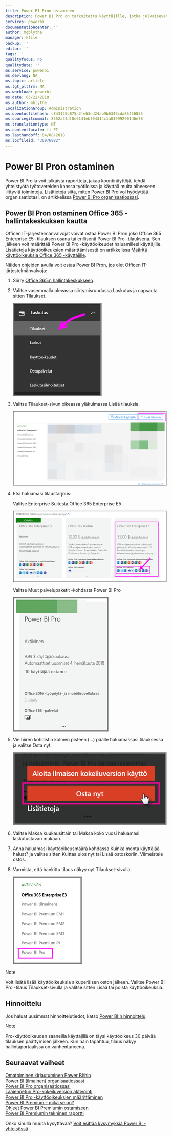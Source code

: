 ```yaml
---
title: Power BI Pron ostaminen
description: Power BI Pro on tarkoitettu käyttäjille, jotka julkaisevat raportteja, jakavat koontinäyttöjä, tekevät yhteistyötä työtovereiden kanssa työtiloissa ja käyttävät muita aiheeseen liittyviä toimintoja.
services: powerbi
documentationcenter: ''
author: mgblythe
manager: kfile
backup: ''
editor: ''
tags: ''
qualityfocus: no
qualitydate: ''
ms.service: powerbi
ms.devlang: NA
ms.topic: article
ms.tgt_pltfrm: NA
ms.workload: powerbi
ms.date: 03/22/2018
ms.author: mblythe
LocalizationGroup: Administration
ms.openlocfilehash: c843125b875a2fe63dd24ab9b6346cda85456835
ms.sourcegitcommit: 8552a34df8e6141eb704314c1a019992901d6e78
ms.translationtype: HT
ms.contentlocale: fi-FI
ms.lasthandoff: 04/08/2018
ms.locfileid: "30976982"
---
```

# <a name="purchasing-power-bi-pro"></a>Power BI Pron ostaminen

Power BI Prolla voit julkaista raportteja, jakaa koontinäyttöjä, tehdä yhteistyötä työtovereiden kanssa työtiloissa ja käyttää muita aiheeseen liittyviä toimintoja. Lisätietoja siitä, miten Power BI Pro voi hyödyttää organisaatiotasi, on artikkelissa [Power BI Pro organisaatiossasi](service-admin-power-bi-pro-in-your-organization.md).

## <a name="purchasing-power-bi-pro-through-office-365-admin-center"></a>Power BI Pron ostaminen Office 365 -hallintakeskuksen kautta

Officen IT-järjestelmänvalvojat voivat ostaa Power BI Pron joko Office 365 Enterprise E5 -tilauksen osana tai erillisenä Power BI Pro -tilauksena. Sen jälkeen voit määrittää Power BI Pro -käyttöoikeudet haluamillesi käyttäjille. Lisätietoja käyttöoikeuksien määrittämisestä on artikkelissa [Määritä käyttöoikeuksia Office 365 -käyttäjille](https://support.office.com/en-us/article/assign-licenses-to-users-in-office-365-for-business-997596b5-4173-4627-b915-36abac6786dc?ui=en-US&rs=en-US&ad=US).

Näiden ohjeiden avulla voit ostaa Power BI Pron, jos olet Officen IT-järjestelmänvalvoja:

1. Siirry [Office 365:n hallintakeskukseen](https://portal.office.com/adminportal/home#/homepage).
2. Valitse vasemmalla olevassa siirtymisruudussa Laskutus ja napsauta sitten Tilaukset.

    ![siirtymisruutu](media/service-admin-purchasing-power-bi-pro/service-purchasing-power-bi-pro/service-purchasing-power-bi-pro-01.png)

3. Valitse Tilaukset-sivun oikeassa yläkulmassa Lisää tilauksia.

    ![tilaus](media/service-admin-purchasing-power-bi-pro/service-purchasing-power-bi-pro/service-purchasing-power-bi-pro-02.png)

4. Etsi haluamasi tilaustarjous:

    Valitse Enterprise Suitesta Office 365 Enterprise E5

    ![Office E5 -tilaus](media/service-admin-purchasing-power-bi-pro/service-purchasing-power-bi-pro/service-purchasing-power-bi-pro-03.png)

    Valitse Muut palvelupaketit -kohdasta Power BI Pro

    ![PBI-tilaus](media/service-admin-purchasing-power-bi-pro/service-purchasing-power-bi-pro/service-purchasing-power-bi-pro-04.png)

5. Vie hiiren kohdistin kolmen pisteen (…) päälle haluamassasi tilauksessa ja valitse Osta nyt.

    ![Osta nyt](media/service-admin-purchasing-power-bi-pro/service-purchasing-power-bi-pro/service-purchasing-power-bi-pro-05.png)

6. Valitse Maksa kuukausittain tai Maksa koko vuosi haluamasi laskutustavan mukaan.
7. Anna haluamasi käyttöoikeusmäärä kohdassa Kuinka monta käyttäjää haluat? ja valitse sitten Kuittaa ulos nyt tai Lisää ostoskoriin. Viimeistele ostos.
8. Varmista, että hankittu tilaus näkyy nyt Tilaukset-sivulla.

   ![Hankittu tilaus](media/service-admin-purchasing-power-bi-pro/service-purchasing-power-bi-pro/service-purchasing-power-bi-pro-06.png)

> [!NOTE]
> Voit lisätä lisää käyttöoikeuksia alkuperäisen oston jälkeen. Valitse Power BI Pro -tilaus Tilaukset-sivulla ja valitse sitten Lisää tai poista käyttöoikeuksia.
>

## <a name="pricing"></a>Hinnoittelu

Jos haluat uusimmat hinnoittelutiedot, katso [Power BI:n hinnoittelu](https://powerbi.microsoft.com/en-us/pricing/).

> [!NOTE]
> Pro-käyttöoikeuden saaneilla käyttäjillä on täysi käyttöoikeus 30 päivää tilauksen päättymisen jälkeen. Kun näin tapahtuu, tilaus näkyy hallintaportaalissa on vanhentuneena.
>

## <a name="next-steps"></a>Seuraavat vaiheet
[Omatoiminen kirjautuminen Power BI:hin](service-admin-signing-up-for-power-bi-with-a-new-office-365-trial.md)
<br/>
[Power BI (ilmainen) organisaatiossasi](service-admin-service-free-in-your-organization.md)
<br/>
[Power BI Pro organisaatiossasi](service-admin-power-bi-pro-in-your-organization.md)
<br/>
[Laajennetun Pro-kokeiluversion aktivointi](service-extended-pro-trial.md)
<br/>
[Power BI Pro -käyttöoikeuksien määrittäminen](service-admin-assigning-power-bi-pro-licenses.md)
<br/>
[Power BI Premium – mikä se on?](service-admin-premium-manage.md)
<br/>
[Ohjeet Power BI Premiumin ostamiseen](service-admin-premium-purchase.md)
<br/>
[Power BI Premiumin tekninen raportti](https://aka.ms/pbipremiumwhitepaper)

Onko sinulla muuta kysyttävää? [Voit esittää kysymyksiä Power BI -yhteisössä](https://community.powerbi.com/)
